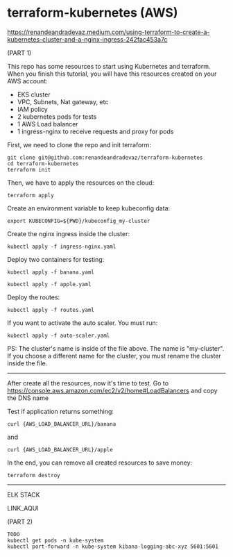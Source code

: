 # terraform-kubernetes (AWS)

https://renandeandradevaz.medium.com/using-terraform-to-create-a-kubernetes-cluster-and-a-nginx-ingress-242fac453a7c

(PART 1)

This repo has some resources to start using Kubernetes and terraform.
When you finish this tutorial, you will have this resources created on your AWS account:

* EKS cluster
* VPC, Subnets, Nat gateway, etc
* IAM policy
* 2 kubernetes pods for tests
* 1 AWS Load balancer
* 1 ingress-nginx to receive requests and proxy for pods


First, we need to clone the repo and init terraform:
```
git clone git@github.com:renandeandradevaz/terraform-kubernetes
cd terraform-kubernetes
terraform init
```

Then, we have to apply the resources on the cloud:
```
terraform apply
```

Create an environment variable to keep kubeconfig data:
```
export KUBECONFIG=${PWD}/kubeconfig_my-cluster
```

Create the nginx ingress inside the cluster:
```
kubectl apply -f ingress-nginx.yaml
```

Deploy two containers for testing:
```
kubectl apply -f banana.yaml
```
```
kubectl apply -f apple.yaml
```

Deploy the routes:
```
kubectl apply -f routes.yaml
```

If you want to activate the auto scaler. You must run:
```
kubectl apply -f auto-scaler.yaml
```
PS: The cluster's name is inside of the file above. The name is "my-cluster". If you choose a different name for the cluster, you must rename the cluster inside the file.


---


After create all the resources, now it's time to test.
Go to https://console.aws.amazon.com/ec2/v2/home#LoadBalancers and copy the DNS name


Test if application returns something:
```
curl {AWS_LOAD_BALANCER_URL}/banana
``` 
and 
```
curl {AWS_LOAD_BALANCER_URL}/apple
``` 

In the end, you can remove all created resources to save money:

```
terraform destroy
```


---

ELK STACK

LINK_AQUI

(PART 2)

```
TODO
kubectl get pods -n kube-system
kubectl port-forward -n kube-system kibana-logging-abc-xyz 5601:5601
```
